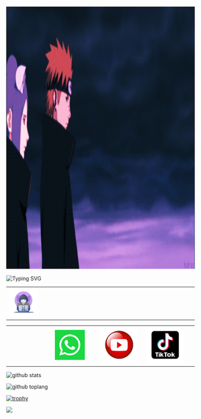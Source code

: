<p align="center">
  <img style="width: 900px; margin: 0 auto; height: 700px;" src="imge.gif">
</p>

<img src="http://readme-typing-svg.herokuapp.com?font=Delicious+Handrawn&pause=1000&color=F70000&width=300&lines=Loading...............;Hola+👋👋;soy+asistente+de+Andi;que+opinas+de+tu+experiencia+x+aqui;comentanos+aqui+en+nuestras+redes+sociales+👇👇👇;no+te+pierdas+de+nuestros+nuevos+contenidos😁;aunque+no+subo+mucho+contenido+jeje;visitanos+en+WhatsApp+para+socializar😉" alt="Typing SVG" />

<table width="80%" align="center">
  <tr>
    <td width="25%">
      <img width="70%" src="image1.webp">
    </td>
    <td colspan="3" width="75%"></td>
  </tr>
</table>

<div>
  <table width="80%" align="center">
    <tr>
      <td width="25%"></td>
      <td width="25%">
        <a href="https://wa.me/51942287756?text=*Hola%20estoy%20interesado%20en%20tu%20pagina%20web*" target="_blank">
          <img width="80px" height="80px" src="image1.png">
        </a>
      </td>
      <td width="25%">
        <a href="https://youtu.be/CEcU_fRHO9Q" target="_blank">
          <img width="100px" height="100px" src="image2.jfif">
        </a>
      </td>
      <td width="25%">
        <a href="https://www.tiktok.com/@andi94228?_r=1&_d=e4mah26d0icfl3&language=es&sec_uid=MS4wLjABAAAAWpV9mBNSPYhrLAgp4qPARxi56aPlDUC5gP0lTK_SUk2OK1nfLZvPQmAT2yBg_-uI&share_author_id=7113806546077172741&source=h5_m&u_code=e2e32cl2j4ff15&timestamp=1680752670&user_id=7113806546077172741&sec_user_id=MS4wLjABAAAAWpV9mBNSPYhrLAgp4qPARxi56aPlDUC5gP0lTK_SUk2OK1nfLZvPQmAT2yBg_-uI&utm_source=copy&utm_campaign=client_share&utm_medium=android&share_iid=7213403748473865989&share_link_id=fe2b9dcd-a891-40e5-8466-11752af987c4&share_app_id=1233&ugbiz_name=Account&ug_btm=b8727" target="_blank">
          <img width="100px" height="100px" src="image3.png">
        </a>
      </td>
      <td width="25%">
        <a href="https://github.com/Andiquis" target="_blank">
          <img width="80px" height="80px" src="image4.jfif">
        </a>
      </td>
    </tr>
  </table>
</div>

![github stats](https://github-readme-stats.vercel.app/api?username=Andiquis&show_icons=true&theme=chartreuse-dark)

![github toplang](https://github-readme-stats.vercel.app/api/top-langs/?username=Andiquis&layout=compact&theme=chartreuse-dark)

[![trophy](https://github-profile-trophy.vercel.app/?username=Andiquis&theme=onedark)](https://github.com/ryo-ma/github-profile-trophy)

<a href="https://wa.me/51942287756">
  <img src="https://img.shields.io/badge/Consultas escribeme a mi WhatsApp-25D366?style=for-the-badge&logo=whatsapp&logoColor=white" />
</a>
